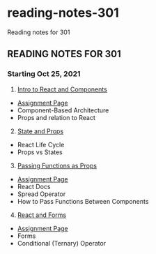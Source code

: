 # reading-notes-301
Reading notes for 301

## READING NOTES FOR 301
### Starting Oct 25, 2021

1. [Intro to React and Components](reading-01.md)

- [Assignment Page](https://canvas.instructure.com/courses/3610660/discussion_topics/12801141?module_item_id=54920520)
- Component-Based Architecture
- Props and relation to React

2. [State and Props](reading-02.md)
- React Life Cycle
- Props vs States

3. [Passing Functions as Props](reading-03.md)
- [Assignment Page](https://canvas.instructure.com/courses/3610660/discussion_topics/12801142?module_item_id=54920530)
- React Docs
- Spread Operator
- How to Pass Functions Between Components

4. [React and Forms](reading-04.md)
- [Assignment Page](https://canvas.instructure.com/courses/3610660/discussion_topics/12801139?module_item_id=54920536)
- Forms
- Conditional (Ternary) Operator
